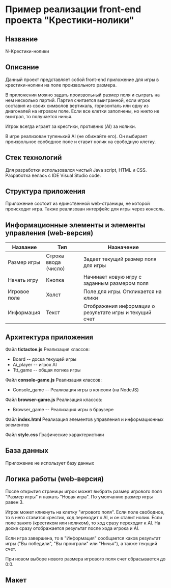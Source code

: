 # Пример реализации front-end проекта "Крестики-нолики"

## Название
N-Крестики-нолики 

## Описание
Данный проект представляет собой front-end приложение для игры в крестики-нолики на поле произвольного размера. 
 
В приложении можно задать произвольный размер поля и сыграть на нем несколько партий. Партия считается выигранной, если игрок составил из своих символов вертикаль, горизонталь или одну из диагоналей на игровом поле. Если все клетки заполнены, но никто не выиграл, то получается ничья. 

Игрок всегда играет за крестики, противник (AI) за нолики.

В игре реализован тупенький AI (не обижайте его). Он выбирает произвольное свободное поле и ставит нолик на свободную клетку.

## Стек технологий
Для разработки использовался чистый Java script, HTML и CSS. Разработка велась с IDE Visual Studio code.

## Структура приложения
Приложение состоит из единственной web-страницы, не которой происходит игра. Также реализован интерфейс для игры через консоль.

## Информационные элементы и элементы управления (web-версия)
|Название|Тип|Назначение|
|---|---|---|
|Размер игры| Строка ввода (число)| Задает текущий размер поля для игры|
|Начать игру| Кнопка | Начинает новую игру с заданным размером поля|
|Игровое поле| Холст | Поле для игры. Откликается на клики|
|Информация| Текст | Отображения информации о результате игры и текущий счет|

## Архитектура приложения

Файл **tictactoe.js**
Реализация классов:
* Board -- доска текущей игры
* Ai_player -- игрок AI 
* Ttt_game -- общая логика игры

Файл **console-game.js**
Реализация классов:
* Console_game -- Реализация игры в консоли (на NodeJS)

Файл **browser-game.js**
Реализация классов:
* Browser_game -- Реализация игры в браузере

Файл **index.html**
Реализация элементов управления и информационных элементов

Файл **style.css**
Графические характеристики

## База данных
Приложение не использует базу данных

## Логика работы (web-версия)
После открытия страницы игрок может выбрать размер игрового поля "Размер игры" и нажать "Новая игра". По умолчанию размер игры равен 3.

Игрок может кликнуть на клетку "игрового поля". Если поле свободное, то в него ставится крестик, ход переходит к AI, и он ставит нолик. Если поле занято (крестиком или ноликом), то ход сразу переходит к AI. На доске сразу отображается результат после хода игрока и AI. 

Если игра завершена, то в "Информация" сообщается каков результат игры ("Вы победили", "Вы проиграли" или "Ничья"), а также текущий счет.

При новом выборе нового размера игрового поля счет сбрасывается до 0:0.

## Макет

